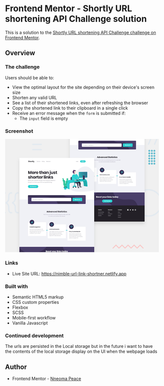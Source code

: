 # Frontend Mentor - Shortly URL shortening API Challenge solution

This is a solution to the [Shortly URL shortening API Challenge challenge on Frontend Mentor](https://www.frontendmentor.io/challenges/url-shortening-api-landing-page-2ce3ob-G).

## Overview

### The challenge

Users should be able to:

- View the optimal layout for the site depending on their device's screen size
- Shorten any valid URL
- See a list of their shortened links, even after refreshing the browser
- Copy the shortened link to their clipboard in a single click
- Receive an error message when the `form` is submitted if:
  - The `input` field is empty

### Screenshot

![Design preview for the Shortly URL shortening API coding challenge](./design/desktop-preview.jpg)

### Links

- Live Site URL: https://nimble-url-link-shortner.netlify.app

### Built with

- Semantic HTML5 markup
- CSS custom properties
- Flexbox
- SCSS
- Mobile-first workflow
- Vanilla Javascript

### Continued development

The urls are persisted in the Local storage but in the future i want to have the contents of the local storage display on the UI when the webpage loads

## Author

- Frontend Mentor - [Nneoma Peace](https://www.frontendmentor.io/profile/SatellitePeace)
